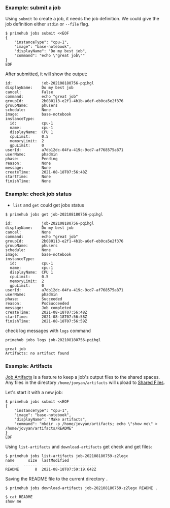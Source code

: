 ### Example: submit a job

Using `submit` to create a job, it needs the job definition. We could give the job definition either `stdin` or `--file`
flag.

```
$ primehub jobs submit <<EOF
{
    "instanceType": "cpu-1",
    "image": "base-notebook",
    "displayName": "Do my best job",
    "command": "echo \"great job\""
}
EOF
```

After submitted, it will show the output:

```
id:             job-202108180756-pqihgl
displayName:    Do my best job
cancel:         False
command:        echo "great job"
groupId:        2b080113-e2f1-4b1b-a6ef-eb0ca5e2f376
groupName:      phusers
schedule:       None
image:          base-notebook
instanceType:
  id:           cpu-1
  name:         cpu-1
  displayName:  CPU 1
  cpuLimit:     0.5
  memoryLimit:  2
  gpuLimit:     0
userId:         a7db12dc-04fa-419c-9cd7-af768575a871
userName:       phadmin
phase:          Pending
reason:         None
message:        None
createTime:     2021-08-18T07:56:48Z
startTime:      None
finishTime:     None 
```

### Example: check job status

* `list` and `get` could get jobs status

```
$ primehub jobs get job-202108180756-pqihgl
```

```
id:             job-202108180756-pqihgl
displayName:    Do my best job
cancel:         None
command:        echo "great job"
groupId:        2b080113-e2f1-4b1b-a6ef-eb0ca5e2f376
groupName:      phusers
schedule:       None
image:          base-notebook
instanceType:
  id:           cpu-1
  name:         cpu-1
  displayName:  CPU 1
  cpuLimit:     0.5
  memoryLimit:  2
  gpuLimit:     0
userId:         a7db12dc-04fa-419c-9cd7-af768575a871
userName:       phadmin
phase:          Succeeded
reason:         PodSucceeded
message:        Job completed
createTime:     2021-08-18T07:56:48Z
startTime:      2021-08-18T07:56:58Z
finishTime:     2021-08-18T07:56:59Z
```

check log messages with `logs` command

```
primehub jobs logs job-202108180756-pqihgl
```

```
great job
Artifacts: no artifact found
```

### Example: Artifacts

[Job Artifacts](https://docs.primehub.io/docs/job-artifact-feature) is a feature to keep a job's output files to the
shared spaces. Any files in the directory `/home/jovyan/artifacts` will upload
to [Shared Files](https://docs.primehub.io/docs/shared-files).

Let's start it with a new job:

```
$ primehub jobs submit <<EOF
{
    "instanceType": "cpu-1",
    "image": "base-notebook",
    "displayName": "Make artifacts",
    "command": "mkdir -p /home/jovyan/artifacts; echo \"show me\" > /home/jovyan/artifacts/README"
}
EOF
```

Using `list-artifacts` and `download-artifacts` get check and get files:

```
$ primehub jobs list-artifacts job-202108180759-z2legx
name      size  lastModified
------  ------  ------------------------
README       8  2021-08-18T07:59:19.642Z
```

Saving the README file to the current directory `.`

```
$ primehub jobs download-artifacts job-202108180759-z2legx README .
```
```
$ cat README
show me
```